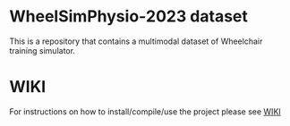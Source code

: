 # WheelSimPhysio‐2023 dataset

This is a repository that contains a multimodal dataset of Wheelchair training simulator.

# WIKI
For instructions on how to install/compile/use the project please see [WIKI](https://github.com/deborasal/wheelchair-simulator/wiki/WheelSimPhysio%E2%80%902023/)


